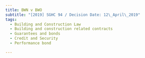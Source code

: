 ```yaml
---
title: BWN v BWO
subtitle: "[2019] SGHC 94 / Decision Date: 12\_April\_2019"
tags:
  - Building and Construction Law
  - Building and construction related contracts
  - Guarantees and bonds
  - Credit and Security
  - Performance bond

---
```


